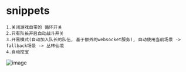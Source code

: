 # snippets
    1.关闭游戏自带的 循环开关
    2.只有队长开启自动战斗开关
    3.开黑模式(自动加入队长的队伍, 基于额外的websocket服务), 自动使用当前场景 -> fallback场景 -> 丛林仙境
    4.自动挖宝
![image](https://cdn.jsdelivr.net/gh/whosphp/snippets/images/xx02.png)
